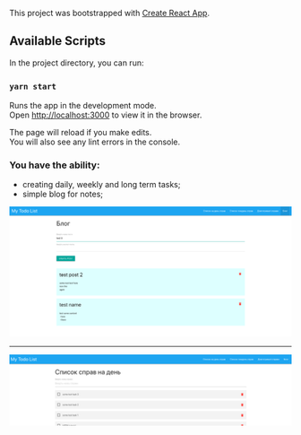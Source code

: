 This project was bootstrapped with [Create React App](https://github.com/facebook/create-react-app).

## Available Scripts

In the project directory, you can run:

### `yarn start`

Runs the app in the development mode.<br />
Open [http://localhost:3000](http://localhost:3000) to view it in the browser.

The page will reload if you make edits.<br />
You will also see any lint errors in the console.

### You have the ability:

* creating daily, weekly and long term tasks;
* simple blog for notes;

![blog](./screens/screen1.png)

---

![daily task](./screens/screen2.png)


